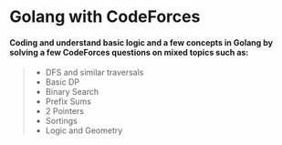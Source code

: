 # Golang with CodeForces
#### Coding and understand basic logic and a few concepts in Golang by solving a few CodeForces questions on mixed topics such as:
>* DFS and similar traversals
>* Basic DP
>* Binary Search
>* Prefix Sums
>* 2 Pointers
>* Sortings
>* Logic and Geometry

